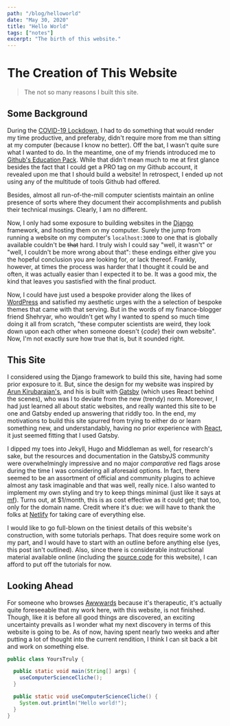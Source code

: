```yaml
---
path: "/blog/helloworld"
date: "May 30, 2020"
title: "Hello World"
tags: ["notes"]
excerpt: "The birth of this website."
---
```


# The Creation of This Website

> The not so many reasons I built this site.

## Some Background

During the [COVID-19 Lockdown](http://letmegooglethat.com/?q=covid+19), I had to do something that would render my time productive, and preferaby, didn't require more from me than sitting at my computer (because I know no better). Off the bat, I wasn't quite sure what I wanted to do. In the meantime, one of my friends introduced me to [Github's Education Pack](https://education.github.com/pack). While that didn't mean much to me at first glance besides the fact that I could get a <span class="tag is-link has-text-weight-bold">PRO</span> tag on my Github account, it revealed upon me that I should build a website! In retrospect, I ended up not using any of the multitude of tools Github had offered.

Besides, almost all run-of-the-mill computer scientists maintain an online presence of sorts where they document their accomplishments and publish their technical musings. Clearly, I am no different.

Now, I only had some exposure to building websites in the [Django]() framework, and hosting them on my computer. Surely the jump from running a website on my computer's `localhost:3000` to one that is globally available couldn't be ~~that~~ hard. I truly wish I could say "well, it wasn't" or "well, I couldn't be more wrong about that": these endings either give you the hopeful conclusion you are looking for, or lack thereof. Frankly, however, at times the process was harder that I thought it could be and often, it was actually easier than I expected it to be. It was a good mix, the kind that leaves you sastisfied with the final product.

Now, I could have just used a bespoke provider along the likes of [WordPress](https://wordpress.com/) and satisfied my aesthetic urges with the a selection of bespoke themes that came with that serving. But in the words of my finance-blogger friend Shehryar, who wouldn't get why I wanted to spend so much time doing it all from scratch, "these computer scientists are weird, they look down upon each other when someone doesn't $\{code\}$ their own website". Now, I'm not exactly sure how true that is, but it sounded right.

## This Site

I considered using the Django framework to build this site, having had some prior exposure to it. But, since the design for my website was inspired by [Arun Kirubarajan's](https://kirubarajan.com/), and his is built with [Gatsby](https://www.gatsbyjs.org/) (which uses React behind the scenes), who was I to deviate from the new (trendy) norm. Moreover, I had just learned all about static websites, and really wanted this site to be one and Gatsby ended up answering that riddly too. In the end, my motivations to build this site spurred from trying to either do or learn something new, and understandably, having no prior experience with [React](https://reactjs.org/), it just seemed fitting that I used Gatsby.

I dipped my toes into Jekyll, Hugo and Middleman as well, for research's sake, but the resources and documentation in the GatsbyJS community were overwhelmingly impressive and no major _comparative_ red flags arose during the time I was considering all aforesaid options. In fact, there seemed to be an assortment of official and community plugins to achieve almost any task imaginable and that was well, really nice.​ I also wanted to implement my own styling and try to keep things minimal (just like it says at [mf](https://motherfuckingwebsite.com/)). Turns out, at \$1/month, this is as cost effective as it could get; that too, only for the domain name. Credit where it's due: we will have to thank the folks at [Netlify](https://www.netlify.com/) for taking care of everything else.

I would like to go full-blown on the tiniest details of this website's construction, with some tutorials perhaps. That does require some work on my part, and I would have to start with an outline before anything else (yes, this post isn't outlined​). Also, since there is considerable instructional material available online (including the [source code](https://www.abdulsohu.com/projects) for this website), I can afford to put off the tutorials for now.

## Looking Ahead

For someone who browses [Awwwards](https://www.awwwards.com/) because it's therapeutic, it's actually quite foreseeable that my work here, with this website, is not finished. Though, like it is before all good things are discovered, an exciting uncertainty prevails as I wonder what my next discovery in terms of this website is going to be. As of now, having spent nearly two weeks and after putting a lot of thought into the current rendition, I think I can sit back a bit and work on something else.

```java
public class YoursTruly {

  public static void main(String[] args) {
    useComputerScienceCliche();
  }

  public static void useComputerScienceCliche() {
    System.out.println("Hello world!");
  }
}
```
